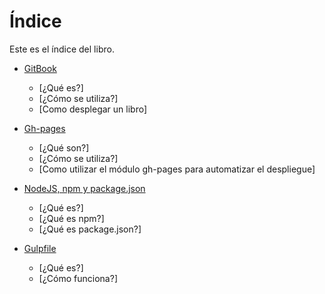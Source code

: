 # Índice

Este es el índice del libro.

* [GitBook](GitBook/CAPITULO1.md)
    * [¿Qué es?]
    * [¿Cómo se utiliza?]
    * [Como desplegar un libro]

* [Gh-pages](GitBook/CAPITULO2.md)
    * [¿Qué son?]
    * [¿Cómo se utiliza?]
    * [Como utilizar el módulo gh-pages para automatizar el despliegue]

* [NodeJS, npm y package.json](GitBook/CAPITULO3.md)
    * [¿Qué es?]
    * [¿Qué es npm?]
    * [¿Qué es package.json?]

* [Gulpfile](GitBook/CAPITULO4.md)
    * [¿Qué es?]
    * [¿Cómo funciona?]
